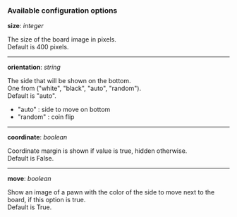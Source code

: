 ### Available configuration options

**size**: _integer_

The size of the board image in pixels.  
Default is 400 pixels.

---
**orientation**: _string_

The side that will be shown on the bottom.  
One from ("white", "black", "auto", "random").  
Default is "auto".

* "auto" : side to move on bottom
* "random" : coin flip 

---
**coordinate**: _boolean_

Coordinate margin is shown if value is true, hidden otherwise.  
Default is False.

---
**move**: _boolean_

Show an image of a pawn with the color of the side to move next to the board, 
if this option is true.  
Default is True.
